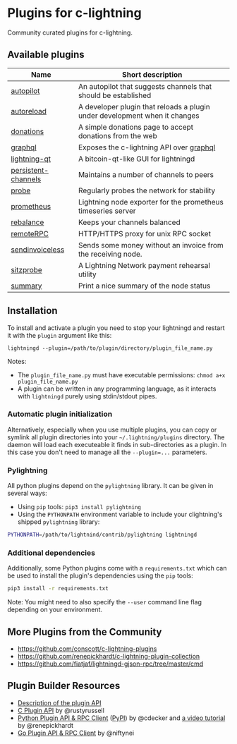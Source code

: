 # Plugins for c-lightning

Community curated plugins for c-lightning.


## Available plugins

| Name                               | Short description                                                          |
|------------------------------------|----------------------------------------------------------------------------|
| [autopilot][autopilot]             | An autopilot that suggests channels that should be established             |
| [autoreload][autoreload]           | A developer plugin that reloads a plugin under development when it changes |
| [donations][donations]             | A simple donations page to accept donations from the web                   |
| [graphql][graphql]                 | Exposes the c-lightning API over [graphql][graphql-spec]                   |
| [lightning-qt][lightning-qt]       | A bitcoin-qt-like GUI for lightningd                                       |
| [persistent-channels][pers-chans]  | Maintains a number of channels to peers                                    |
| [probe][probe]                     | Regularly probes the network for stability                                 |
| [prometheus][prometheus]           | Lightning node exporter for the prometheus timeseries server               |
| [rebalance][rebalance]             | Keeps your channels balanced                                               |
| [remoteRPC][remoteRPC]             | HTTP/HTTPS proxy for unix RPC socket                                       |
| [sendinvoiceless][sendinvoiceless] | Sends some money without an invoice from the receiving node.               |
| [sitzprobe][sitzprobe]             | A Lightning Network payment rehearsal utility                              |
| [summary][summary]                 | Print a nice summary of the node status                                    |


## Installation

To install and activate a plugin you need to stop your lightningd and restart it
with the `plugin` argument like this:

```
lightningd --plugin=/path/to/plugin/directory/plugin_file_name.py
```

Notes:
 - The `plugin_file_name.py` must have executable permissions:
   `chmod a+x plugin_file_name.py`
 - A plugin can be written in any programming language, as it interacts with
   `lightningd` purely using stdin/stdout pipes.

### Automatic plugin initialization

Alternatively, especially when you use multiple plugins, you can copy or symlink
all plugin directories into your `~/.lightning/plugins` directory. The daemon
will load each executeable it finds in sub-directories as a plugin. In this case
you don't need to manage all the `--plugin=...` parameters.

### Pylightning

All python plugins depend on the `pylightning` library. It can be given in
several ways:

 - Using `pip` tools: `pip3 install pylightning`
 - Using the `PYTHONPATH` environment variable to include your clightning's
   shipped `pylightning` library:

```bash
PYTHONPATH=/path/to/lightnind/contrib/pylightning lightningd
```

### Additional dependencies

Additionally, some Python plugins come with a `requirements.txt` which can be
used to install the plugin's dependencies using the `pip` tools:

```bash
pip3 install -r requirements.txt
```

Note: You might need to also specify the `--user` command line flag depending on
your environment.


## More Plugins from the Community

 - https://github.com/conscott/c-lightning-plugins
 - https://github.com/renepickhardt/c-lightning-plugin-collection
 - https://github.com/fiatjaf/lightningd-gjson-rpc/tree/master/cmd

## Plugin Builder Resources

 - [Description of the plugin API][plugin-docs]
 - [C Plugin API][c-api] by @rustyrussell
 - [Python Plugin API & RPC Client][python-api] ([PyPI][python-api-pypi]) by @cdecker and [a video tutorial](https://www.youtube.com/watch?v=FYs1I-pCJIg) by @renepickhardt
 - [Go Plugin API & RPC Client][go-api] by @niftynei

[pers-chans]: https://github.com/lightningd/plugins/tree/master/persistent-channels
[probe]: https://github.com/lightningd/plugins/tree/master/probe
[prometheus]: https://github.com/lightningd/plugins/tree/master/prometheus
[summary]: https://github.com/lightningd/plugins/tree/master/summary
[donations]: https://github.com/lightningd/plugins/tree/master/donations
[plugin-docs]: https://lightning.readthedocs.io/PLUGINS.html
[c-api]: https://github.com/ElementsProject/lightning/blob/master/plugins/libplugin.h
[python-api]: https://github.com/ElementsProject/lightning/tree/master/contrib/pylightning
[python-api-pypi]: https://pypi.org/project/pylightning/
[go-api]: https://github.com/niftynei/glightning
[sitzprobe]: https://github.com/niftynei/sitzprobe
[autopilot]: https://github.com/lightningd/plugins/tree/master/autopilot
[rebalance]: https://github.com/lightningd/plugins/tree/master/rebalance
[sendinvoiceless]: https://github.com/lightningd/plugins/tree/master/sendinvoiceless
[graphql]: https://github.com/nettijoe96/c-lightning-graphql
[graphql-spec]: https://graphql.org/
[autoreload]: https://github.com/lightningd/plugins/tree/master/autoreload
[lightning-qt]: https://github.com/darosior/pylightning-qt
[remoteRPC]: https://github.com/rsbondi/clightning-go-plugin/tree/master/remoteRPC
